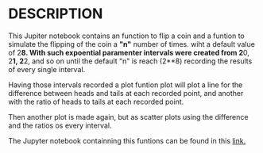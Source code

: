 # DESCRIPTION

This Jupiter notebook contains an function to flip a coin and a funtion to simulate the flipping of the coin a **"n"** number of times. 
wiht a default value of 2**8. With such expoential paramenter intervals were created from 2**0, 2**1, 2**2, and so on until the default
"n" is reach (2**8) recording the results of every single interval.

Having those intervals recorded a plot funtion plot will plot a line for the difference between heads and tails at each recorded point, 
and another with the ratio of heads to tails at each recorded point.

Then another plot is made again, but as scatter plots using the difference and the ratios os every interval.


The Jupyter notebook containning this funtions can be found in this [link.](http://localhost:8889/notebooks/coin-flips.ipynb)
